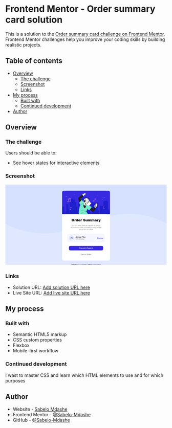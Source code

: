 # Frontend Mentor - Order summary card solution

This is a solution to the [Order summary card challenge on Frontend Mentor](https://www.frontendmentor.io/challenges/order-summary-component-QlPmajDUj). Frontend Mentor challenges help you improve your coding skills by building realistic projects.

## Table of contents

- [Overview](#overview)
  - [The challenge](#the-challenge)
  - [Screenshot](#screenshot)
  - [Links](#links)
- [My process](#my-process)
  - [Built with](#built-with)
  - [Continued development](#continued-development)
- [Author](#author)

## Overview

### The challenge

Users should be able to:

- See hover states for interactive elements

### Screenshot

![](./screenshots/Screenshot.png)

### Links

- Solution URL: [Add solution URL here](https://your-solution-url.com)
- Live Site URL: [Add live site URL here](https://your-live-site-url.com)

## My process

### Built with

- Semantic HTML5 markup
- CSS custom properties
- Flexbox
- Mobile-first workflow

### Continued development

I wast to master CSS and learn which HTML elements to use and for which purposes

## Author

- Website - [Sabelo Mdashe](http://sabelomdashe.co.za)
- Frontend Mentor - [@Sabelo-Mdashe](https://www.frontendmentor.io/profile/Sabelo-Mdashe)
- GitHub - [@Sabelo-Mdashe](https://github.com/Sabelo-Mdashe)
